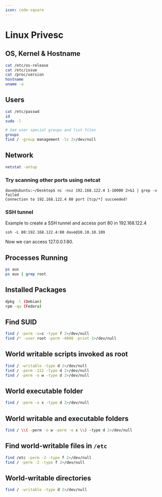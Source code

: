 ```yaml
---
icon: code-square
---
```

# Linux Privesc

## OS, Kernel & Hostname

```bash
cat /etc/os-release
cat /etc/issue
cat /proc/version
hostname
uname -a
```

## Users

```bash
cat /etc/passwd
id
sudo -l

# See user special groups and list files
groups
find / -group management -ls 2>/dev/null
```

## Network

```bash
netstat -antup
```

### Try scanning other ports using netcat
```
dave@ubuntu:~/Desktop$ nc -nvz 192.168.122.4 1-10000 2>&1 | grep -v failed
Connection to 192.168.122.4 80 port [tcp/*] succeeded!
```
### SSH tunnel
Example to create a SSH tunnel and access port 80 in 192.168.122.4
```
ssh -L 80:192.168.122.4:80 dave@10.10.10.109
```
Now we can access 127.0.0.1:80.

## Processes Running

```bash
ps aux
ps aux | grep root

```

## Installed Packages

```bash
dpkg -l (Debian)
rpm -qa (Fedora)
```

## Find SUID

```bash
find / -perm -u=s -type f 2>/dev/null
find /* -user root -perm -4000 -print 2>/dev/null
```

## World writable scripts invoked as root

```bash
find / -writable -type d 2>/dev/null
find / -perm -222 -type d 2>/dev/null
find / -perm -o w -type d 2>/dev/null
```

## World executable folder

```bash
find / -perm -o x -type d 2>/dev/null
```

## World writable and executable folders

```bash
find / \\( -perm -o w -perm -o x \\) -type d 2>/dev/null
```

## Find world-writable files in `/etc`

```bash
find /etc -perm -2 -type f 2>/dev/null
find / -perm -2 -type f 2>/dev/null
```

## World-writable directories

```bash
find / -writable -type d 2>/dev/null
```
